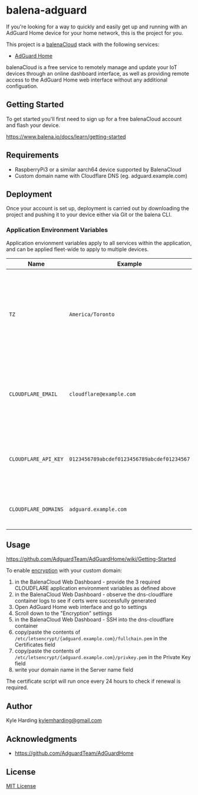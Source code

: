 # balena-adguard

If you're looking for a way to quickly and easily get up and running with an AdGuard Home device for your home network, this is the project for you.

This project is a [balenaCloud](https://www.balena.io/cloud) stack with the following services:

* [AdGuard Home](https://adguard.com/en/adguard-home/overview.html)

balenaCloud is a free service to remotely manage and update your IoT devices through an online dashboard interface, as well as providing remote access to the AdGuard Home web interface without any additional configuation.

## Getting Started

To get started you'll first need to sign up for a free balenaCloud account and flash your device.

<https://www.balena.io/docs/learn/getting-started>

## Requirements

* RaspberryPi3 or a similar aarch64 device supported by BalenaCloud
* Custom domain name with Cloudflare DNS (eg. adguard.example.com)

## Deployment

Once your account is set up, deployment is carried out by downloading the project and pushing it to your device either via Git or the balena CLI.

### Application Environment Variables

Application envionment variables apply to all services within the application, and can be applied fleet-wide to apply to multiple devices.

|Name|Example|Purpose|
|---|---|---|
|`TZ`|`America/Toronto`|To inform services of the [timezone](https://en.wikipedia.org/wiki/List_of_tz_database_time_zones) in your location, in order to set times and dates within the applications correctly|
|`CLOUDFLARE_EMAIL`|`cloudflare@example.com`|(optional) Cloudflare email address for Letsencrypt SSL certificate generation via [certbot](https://certbot-dns-cloudflare.readthedocs.io/en/stable/)|
|`CLOUDFLARE_API_KEY`|`0123456789abcdef0123456789abcdef01234567`|(optional) Cloudflare API key for Letsencrypt SSL certificate generation via [certbot](https://certbot-dns-cloudflare.readthedocs.io/en/stable/)|
|`CLOUDFLARE_DOMAINS`|`adguard.example.com`|(optional) Cloudflare domains to obtain SSL certificates|

## Usage

<https://github.com/AdguardTeam/AdGuardHome/wiki/Getting-Started>

To enable [encryption](https://github.com/AdguardTeam/AdGuardHome/wiki/Encryption) with your custom domain:

1. in the BalenaCloud Web Dashboard - provide the 3 required CLOUDFLARE application environment variables as defined above
2. in the BalenaCloud Web Dashboard - observe the dns-cloudflare container logs to see if certs were successfully generated
3. Open AdGuard Home web interface and go to settings
4. Scroll down to the "Encryption" settings
5. in the BalenaCloud Web Dashboard - SSH into the dns-cloudflare container
6. copy/paste the contents of `/etc/letsencrypt/{adguard.example.com}/fullchain.pem` in the Certificates field
7. copy/paste the contents of `/etc/letsencrypt/{adguard.example.com}/privkey.pem` in the Private Key field
8. write your domain name in the Server name field

The certificate script will run once every 24 hours to check if renewal is required.

## Author

Kyle Harding <kylemharding@gmail.com>

## Acknowledgments

* <https://github.com/AdguardTeam/AdGuardHome>

## License

[MIT License](./LICENSE)
